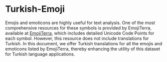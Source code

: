 # Turkish-Emoji
Emojis and emoticons are highly useful for text analysis. One of the most comprehensive resources for these symbols is provided by EmojiTerra, available at [EmojiTerra](https://emojiterra.com/blog/code-points/), which includes detailed Unicode Code Points for each symbol. However, this resource does not include translations for Turkish. In this document, we offer Turkish translations for all the emojis and emoticons listed by EmojiTerra, thereby enhancing the utility of this dataset for Turkish language applications.
